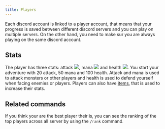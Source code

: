 ```yaml
---
title: Players
---
```


Each discord account is linked to a player account, that means that your progress is saved between different discord servers and you can play on multiple servers. On the other hand, you need to make sur you are always playing on the same discord account.

## Stats

The player has three stats: attack <img src='https://d2lqwktucnc67y.cloudfront.net/icons/Attack.png'>, mana <img src='https://d2lqwktucnc67y.cloudfront.net/icons/Mana.png'> and health <img src='https://d2lqwktucnc67y.cloudfront.net/icons/Health.png'>. You start your adventure with 20 attack, 50 mana and 100 health.
Attack and mana is used to attack monsters or other players and health is used to defend yourself when facing enemies or players.
Players can also have [items](/en/documentation/features/items), that is used to increase their stats.

## Related commands

If you think your are the best player their is, you can see the ranking of the top players across all server by using the `/rank` command.

